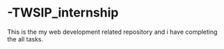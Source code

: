 # -TWSIP_internship
This is the my web development related repository and i have completing the all tasks.
